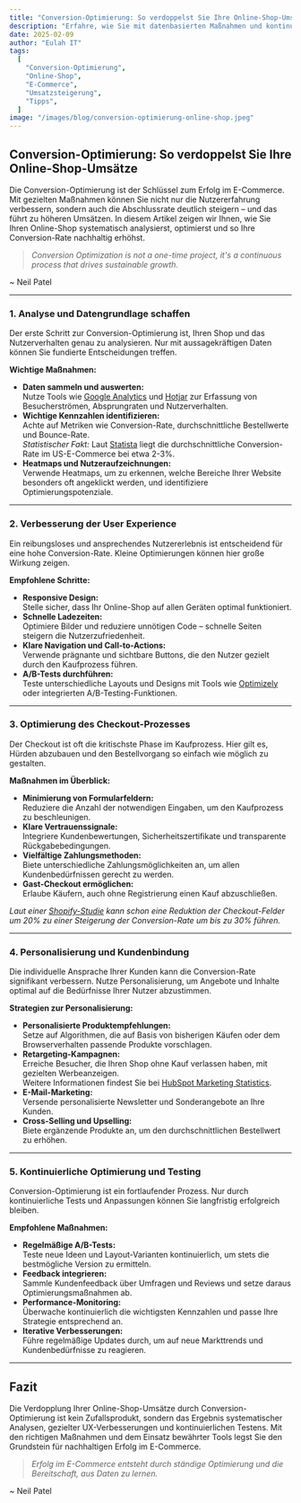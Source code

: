 ```yaml
---
title: "Conversion-Optimierung: So verdoppelst Sie Ihre Online-Shop-Umsätze"
description: "Erfahre, wie Sie mit datenbasierten Maßnahmen und kontinuierlichem Testing die Conversion-Rate Ihres Online-Shops steigerst und Ihre Umsätze verdoppelst – mit praktischen Tipps und statistischen Fakten."
date: 2025-02-09
author: "Eulah IT"
tags:
  [
    "Conversion-Optimierung",
    "Online-Shop",
    "E-Commerce",
    "Umsatzsteigerung",
    "Tipps",
  ]
image: "/images/blog/conversion-optimierung-online-shop.jpeg"
---
```


## Conversion-Optimierung: So verdoppelst Sie Ihre Online-Shop-Umsätze

Die Conversion-Optimierung ist der Schlüssel zum Erfolg im E-Commerce. Mit gezielten Maßnahmen können Sie nicht nur die Nutzererfahrung verbessern, sondern auch die Abschlussrate deutlich steigern – und das führt zu höheren Umsätzen. In diesem Artikel zeigen wir Ihnen, wie Sie Ihren Online-Shop systematisch analysierst, optimierst und so Ihre Conversion-Rate nachhaltig erhöhst.

> _Conversion Optimization is not a one-time project, it's a continuous process that drives sustainable growth._

~ Neil Patel

---

### 1. Analyse und Datengrundlage schaffen

Der erste Schritt zur Conversion-Optimierung ist, Ihren Shop und das Nutzerverhalten genau zu analysieren. Nur mit aussagekräftigen Daten können Sie fundierte Entscheidungen treffen.

**Wichtige Maßnahmen:**

- **Daten sammeln und auswerten:**  
  Nutze Tools wie [Google Analytics](https://analytics.google.com) und [Hotjar](https://www.hotjar.com) zur Erfassung von Besucherströmen, Absprungraten und Nutzerverhalten.
- **Wichtige Kennzahlen identifizieren:**  
  Achte auf Metriken wie Conversion-Rate, durchschnittliche Bestellwerte und Bounce-Rate.  
  _Statistischer Fakt:_ Laut [Statista](https://www.statista.com/statistics/439558/us-online-shopper-conversion-rate/) liegt die durchschnittliche Conversion-Rate im US-E-Commerce bei etwa 2-3%.
- **Heatmaps und Nutzeraufzeichnungen:**  
  Verwende Heatmaps, um zu erkennen, welche Bereiche Ihrer Website besonders oft angeklickt werden, und identifiziere Optimierungspotenziale.

---

### 2. Verbesserung der User Experience

Ein reibungsloses und ansprechendes Nutzererlebnis ist entscheidend für eine hohe Conversion-Rate. Kleine Optimierungen können hier große Wirkung zeigen.

**Empfohlene Schritte:**

- **Responsive Design:**  
  Stelle sicher, dass Ihr Online-Shop auf allen Geräten optimal funktioniert.
- **Schnelle Ladezeiten:**  
  Optimiere Bilder und reduziere unnötigen Code – schnelle Seiten steigern die Nutzerzufriedenheit.
- **Klare Navigation und Call-to-Actions:**  
  Verwende prägnante und sichtbare Buttons, die den Nutzer gezielt durch den Kaufprozess führen.
- **A/B-Tests durchführen:**  
  Teste unterschiedliche Layouts und Designs mit Tools wie [Optimizely](https://www.optimizely.com/resources/) oder integrierten A/B-Testing-Funktionen.

---

### 3. Optimierung des Checkout-Prozesses

Der Checkout ist oft die kritischste Phase im Kaufprozess. Hier gilt es, Hürden abzubauen und den Bestellvorgang so einfach wie möglich zu gestalten.

**Maßnahmen im Überblick:**

- **Minimierung von Formularfeldern:**  
  Reduziere die Anzahl der notwendigen Eingaben, um den Kaufprozess zu beschleunigen.
- **Klare Vertrauenssignale:**  
  Integriere Kundenbewertungen, Sicherheitszertifikate und transparente Rückgabebedingungen.
- **Vielfältige Zahlungsmethoden:**  
  Biete unterschiedliche Zahlungsmöglichkeiten an, um allen Kundenbedürfnissen gerecht zu werden.
- **Gast-Checkout ermöglichen:**  
  Erlaube Käufern, auch ohne Registrierung einen Kauf abzuschließen.

_Laut einer [Shopify-Studie](https://www.shopify.com/blog/checkout-process-optimization) kann schon eine Reduktion der Checkout-Felder um 20% zu einer Steigerung der Conversion-Rate um bis zu 30% führen._

---

### 4. Personalisierung und Kundenbindung

Die individuelle Ansprache Ihrer Kunden kann die Conversion-Rate signifikant verbessern. Nutze Personalisierung, um Angebote und Inhalte optimal auf die Bedürfnisse Ihrer Nutzer abzustimmen.

**Strategien zur Personalisierung:**

- **Personalisierte Produktempfehlungen:**  
  Setze auf Algorithmen, die auf Basis von bisherigen Käufen oder dem Browserverhalten passende Produkte vorschlagen.
- **Retargeting-Kampagnen:**  
  Erreiche Besucher, die Ihren Shop ohne Kauf verlassen haben, mit gezielten Werbeanzeigen.  
  Weitere Informationen findest Sie bei [HubSpot Marketing Statistics](https://www.hubspot.com/marketing-statistics).
- **E-Mail-Marketing:**  
  Versende personalisierte Newsletter und Sonderangebote an Ihre Kunden.
- **Cross-Selling und Upselling:**  
  Biete ergänzende Produkte an, um den durchschnittlichen Bestellwert zu erhöhen.

---

### 5. Kontinuierliche Optimierung und Testing

Conversion-Optimierung ist ein fortlaufender Prozess. Nur durch kontinuierliche Tests und Anpassungen können Sie langfristig erfolgreich bleiben.

**Empfohlene Maßnahmen:**

- **Regelmäßige A/B-Tests:**  
  Teste neue Ideen und Layout-Varianten kontinuierlich, um stets die bestmögliche Version zu ermitteln.
- **Feedback integrieren:**  
  Sammle Kundenfeedback über Umfragen und Reviews und setze daraus Optimierungsmaßnahmen ab.
- **Performance-Monitoring:**  
  Überwache kontinuierlich die wichtigsten Kennzahlen und passe Ihre Strategie entsprechend an.
- **Iterative Verbesserungen:**  
  Führe regelmäßige Updates durch, um auf neue Markttrends und Kundenbedürfnisse zu reagieren.

---

## Fazit

Die Verdopplung Ihrer Online-Shop-Umsätze durch Conversion-Optimierung ist kein Zufallsprodukt, sondern das Ergebnis systematischer Analysen, gezielter UX-Verbesserungen und kontinuierlichen Testens. Mit den richtigen Maßnahmen und dem Einsatz bewährter Tools legst Sie den Grundstein für nachhaltigen Erfolg im E-Commerce.

> _Erfolg im E-Commerce entsteht durch ständige Optimierung und die Bereitschaft, aus Daten zu lernen._

~ Neil Patel
